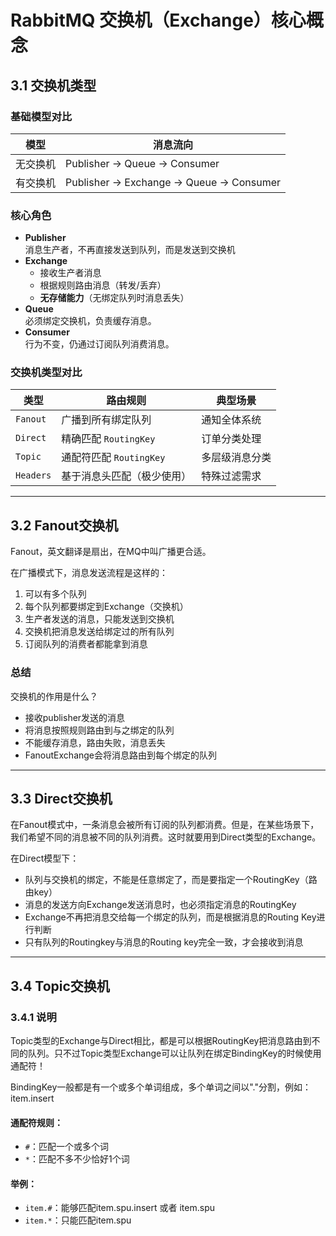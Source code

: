 # RabbitMQ 交换机（Exchange）核心概念

## 3.1 交换机类型

### 基础模型对比
| 模型          | 消息流向                     |
|---------------|-----------------------------|
| 无交换机      | Publisher → Queue → Consumer |
| 有交换机      | Publisher → Exchange → Queue → Consumer |

### 核心角色
- **Publisher**  
  消息生产者，不再直接发送到队列，而是发送到交换机
- **Exchange**  
  - 接收生产者消息  
  - 根据规则路由消息（转发/丢弃）  
  - **无存储能力**（无绑定队列时消息丢失）
- **Queue**  
  必须绑定交换机，负责缓存消息。
- **Consumer**  
  行为不变，仍通过订阅队列消费消息。

### 交换机类型对比
| 类型       | 路由规则                          | 典型场景             |
|------------|-----------------------------------|----------------------|
| `Fanout`   | 广播到所有绑定队列                | 通知全体系统         |
| `Direct`   | 精确匹配 `RoutingKey`             | 订单分类处理         |
| `Topic`    | 通配符匹配 `RoutingKey`           | 多层级消息分类       |
| `Headers`  | 基于消息头匹配（极少使用）        | 特殊过滤需求         |

---

## 3.2 Fanout交换机

Fanout，英文翻译是扇出，在MQ中叫广播更合适。

在广播模式下，消息发送流程是这样的：

1. 可以有多个队列
2. 每个队列都要绑定到Exchange（交换机）
3. 生产者发送的消息，只能发送到交换机
4. 交换机把消息发送给绑定过的所有队列
5. 订阅队列的消费者都能拿到消息

### 总结

交换机的作用是什么？

- 接收publisher发送的消息
- 将消息按照规则路由到与之绑定的队列
- 不能缓存消息，路由失败，消息丢失
- FanoutExchange会将消息路由到每个绑定的队列

---

## 3.3 Direct交换机

在Fanout模式中，一条消息会被所有订阅的队列都消费。但是，在某些场景下，我们希望不同的消息被不同的队列消费。这时就要用到Direct类型的Exchange。

在Direct模型下：

- 队列与交换机的绑定，不能是任意绑定了，而是要指定一个RoutingKey（路由key）
- 消息的发送方向Exchange发送消息时，也必须指定消息的RoutingKey
- Exchange不再把消息交给每一个绑定的队列，而是根据消息的Routing Key进行判断
- 只有队列的Routingkey与消息的Routing key完全一致，才会接收到消息

---

## 3.4 Topic交换机

### 3.4.1 说明

Topic类型的Exchange与Direct相比，都是可以根据RoutingKey把消息路由到不同的队列。只不过Topic类型Exchange可以让队列在绑定BindingKey的时候使用通配符！

BindingKey一般都是有一个或多个单词组成，多个单词之间以"."分割，例如：item.insert

#### 通配符规则：

- `#`：匹配一个或多个词
- `*`：匹配不多不少恰好1个词

#### 举例：

- `item.#`：能够匹配item.spu.insert 或者 item.spu
- `item.*`：只能匹配item.spu
